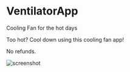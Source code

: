# VentilatorApp
Cooling Fan for the hot days

Too hot? Cool down using this cooling fan app!

No refunds.

![screenshot](http://i.imgur.com/xb3k0zc.png "Screenshot")
